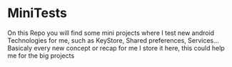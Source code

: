 # MiniTests

On this Repo you will find some mini projects where I test
new android Technologies for me, such as KeyStore, Shared preferences, Services... Basicaly 
every new concept or recap for me I store it here, this could help me for the big 
projects